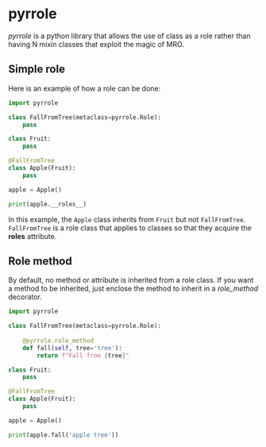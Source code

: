 # pyrrole

_pyrrole_ is a python library that allows the use of class as a role rather than having N mixin classes that exploit the magic of MRO.

## Simple role

Here is an example of how a role can be done:

```python
import pyrrole

class FallFromTree(metaclass=pyrrole.Role):
    pass

class Fruit:
    pass

@FallFromTree
class Apple(Fruit):
    pass

apple = Apple()

print(apple.__roles__)
```

In this example, the `Apple` class inherits from `Fruit` but not `FallFromTree`. 
`FallFromTree` is a role class that applies to classes so that they acquire the **__roles__** attribute.

## Role method

By default, no method or attribute is inherited from a role class. 
If you want a method to be inherited, just enclose the method to inherit in a _role_method_ decorator.

```python
import pyrrole

class FallFromTree(metaclass=pyrrole.Role):
    
    @pyrrole.role_method
    def fall(self, tree='tree'):
        return f"Fall from {tree}"

class Fruit:
    pass

@FallFromTree
class Apple(Fruit):
    pass

apple = Apple()

print(apple.fall('apple tree'))
```